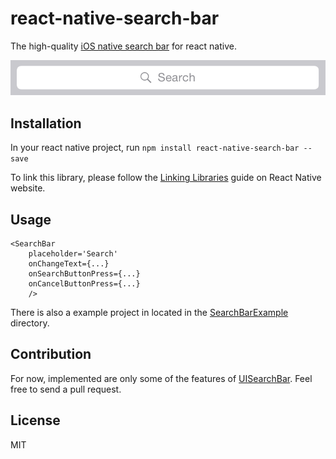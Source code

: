 # react-native-search-bar

The high-quality [iOS native search bar](https://developer.apple.com/library/ios/documentation/UserExperience/Conceptual/UIKitUICatalog/UISearchBar.html) for react native.

<img src="SearchBar.png"/>

## Installation

In your react native project, run `npm install react-native-search-bar --save`

To link this library, please follow the [Linking Libraries](http://facebook.github.io/react-native/docs/linking-libraries.html) guide on React Native website.

## Usage

```JSX
<SearchBar
	placeholder='Search'
	onChangeText={...}
	onSearchButtonPress={...}
	onCancelButtonPress={...}
	/>
```

There is also a example project in located in the [SearchBarExample](SearchBarExample) directory.

## Contribution

For now, implemented are only some of the features of [UISearchBar](https://developer.apple.com/library/ios/documentation/UIKit/Reference/UISearchBar_Class/).
Feel free to send a pull request.

## License

MIT
